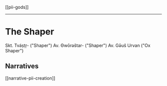 [[pii-gods]]

---

# The Shaper 

Skt. Tváṣṭṛ- ("Shaper")
Av. Θwōrəštar- ("Shaper")
Av. Gə̄uš Urvan ("Ox Shaper")

## Narratives
[[narrative-pii-creation]]